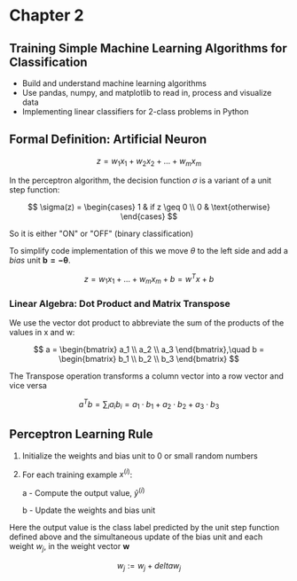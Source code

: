 # Chapter 2

## Training Simple Machine Learning Algorithms for Classification

- Build and understand machine learning algorithms
- Use pandas, numpy, and matplotlib to read in, process and visualize data
- Implementing linear classifiers for 2-class problems in Python

## Formal Definition: Artificial Neuron

$$
z = w_1x_1 + w_2x_2 + ...+ w_mx_m
$$

In the perceptron algorithm, the decision function $\sigma$ is a variant of a unit step function:

$$
\sigma(z) =
\begin{cases}
1 & if z \geq 0 \\
0 & \text{otherwise}
\end{cases}
$$

So it is either "ON" or "OFF" (binary classification)

To simplify code implementation of this we move $\theta$ to the left side and add a _bias_ unit $\mathbf{b=-\theta}$.

$$
z = w_1x_1 + ... + w_mx_m + b = w^Tx + b
$$

### Linear Algebra: Dot Product and Matrix Transpose

We use the vector dot product to abbreviate the sum of the products of the values in x and w:

$$
a =
\begin{bmatrix}
a_1 \\
a_2 \\
a_3
\end{bmatrix},\quad
b =
\begin{bmatrix}
b_1 \\
b_2 \\
b_3
\end{bmatrix}
$$

The Transpose operation transforms a column vector into a row vector and vice versa

$$
a^T b = \sum_i a_i b_i = a_1 \cdot b_1 + a_2 \cdot b_2 + a_3 \cdot b_3
$$

## Perceptron Learning Rule

1. Initialize the weights and bias unit to 0 or small random numbers
2. For each training example $x^{(i)}$:

   a - Compute the output value, $\hat{y}^{(i)}$

   b - Update the weights and bias unit

Here the output value is the class label predicted by the unit step function defined above and the simultaneous update
of the bias unit and each weight $w_j$, in the weight vector **w**

$$
w_j := w_j +{delta}w_j
$$
